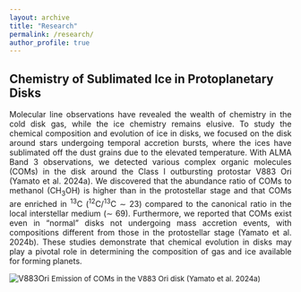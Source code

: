 ```yaml
---
layout: archive
title: "Research"
permalink: /research/
author_profile: true
---
```


## Chemistry of Sublimated Ice in Protoplanetary Disks
<div style="text-align: justify">Molecular line observations have revealed the wealth of chemistry in the cold disk gas, while the ice chemistry remains elusive. To study the chemical composition and evolution of ice in disks, we focused on the disk around stars undergoing temporal accretion bursts, where the ices have sublimated off the dust grains due to the elevated temperature. With ALMA Band 3 observations, we detected various complex organic molecules (COMs) in the disk around the Class I outbursting protostar V883 Ori (Yamato et al. 2024a). We discovered that the abundance ratio of COMs to methanol (CH<sub>3</sub>OH) is higher than in the protostellar stage and that COMs are enriched in <sup>13</sup>C (<sup>12</sup>C/<sup>13</sup>C ∼ 23) compared to the canonical ratio in the local interstellar medium (∼ 69). Furthermore, we reported that COMs exist even in “normal” disks not undergoing mass accretion events, with compositions different from those in the protostellar stage (Yamato et al. 2024b). These studies demonstrate that chemical evolution in disks may play a pivotal role in determining the composition of gas and ice available for forming planets.</div>

![V883Ori](https://yyamato-as.github.io/website/images/V883_Ori_mom0_gallery.png)
<span style="font-size: small;">Emission of COMs in the V883 Ori disk (<a href="https://ui.adsabs.harvard.edu/abs/2023ApJ...952L..19L/abstract" style="text-decoration: none">Yamato et al. 2024a</a>)</span>
